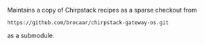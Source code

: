 Maintains a copy of Chirpstack recipes as a sparse checkout from

    https://github.com/brocaar/chirpstack-gateway-os.git

as a submodule.
